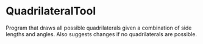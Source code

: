 # QuadrilateralTool
Program that draws all possible quadrilaterals given a combination of side lengths and angles. Also suggests changes if no quadrilaterals are possible.
